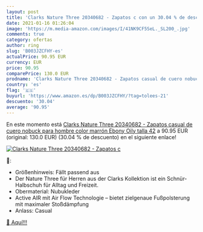 ```yaml
---
layout: post
title: 'Clarks Nature Three 20340682 - Zapatos c con un 30.04 % de descuento'
date: 2021-01-16 01:26:04
image: 'https://m.media-amazon.com/images/I/41NK9CF5SeL._SL200_.jpg'
comments: true
category: ofertas
author: ring
slug: 'B003JZCFHY-es'
actualPrice: 90.95 EUR
currency: EUR
price: 90.95
comparePrice: 130.0 EUR
prodname: 'Clarks Nature Three 20340682 - Zapatos casual de cuero nobuck para hombre  color marrón  Ebony Oily   talla 42'
country: 'es'
flag: '🇪🇸'
buyurl: 'https://www.amazon.es/dp/B003JZCFHY/?tag=tolees-21'
descuento: '30.04'
average: '90.95'
---
```


En este momento está [Clarks Nature Three 20340682 - Zapatos casual de cuero nobuck para hombre  color marrón  Ebony Oily   talla 42](https://www.amazon.es/dp/B003JZCFHY/?tag=tolees-21) a 90.95 EUR (original: 130.0 EUR) (30.04 %  de descuento) en el siguiente enlace!

[![Clarks Nature Three 20340682 - Zapatos c](https://m.media-amazon.com/images/I/41NK9CF5SeL._SL200_.jpg)](https://www.amazon.es/dp/B003JZCFHY/?tag=tolees-21)

🔎:

- Größenhinweis: Fällt passend aus
- Der Nature Three für Herren aus der Clarks Kollektion ist ein Schnür-Halbschuh für Alltag und Freizeit.
- Obermaterial: Nubukleder
- Active AIR mit Air Flow Technologie – bietet zielgenaue Fußpolsterung mit maximaler Stoßdämpfung
- Anlass: Casual

[🛒 Aquí!!!](https://www.amazon.es/dp/B003JZCFHY/?tag=tolees-21)
